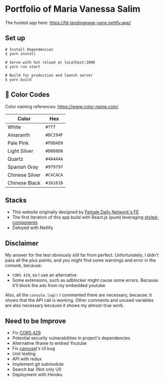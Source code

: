 # Portfolio of Maria Vanessa Salim
The hosted app here: https://fd-landingpage-vane.netlify.app/

## Set up
```
# Install Dependencies
$ yarn install

# Serve with hot reload at localhost:3000
$ yarn run start

# Build for production and launch server
$ yarn build
```

## 🎨 Color Codes
Color naming references: https://www.color-name.com/

| Color             | Hex                                                                |
| ------------------| --------- |
| White             | `#fff` |
| Amaranth          | `#DC294F` |
| Pale Pink         | `#FDDAE0` |
| Light Silver      | `#D8D8D8` |
| Quartz            | `#4A4A4A` |
| Spanish Gray      | `#979797` |
| Chinese Silver    | `#CACACA` |
| Chinese Black     | `#161616` |

## Stacks
- This website originally designed by [Female Daily Network's FE](https://ibb.co/nByzdVt) 
- The first iteration of this app build with React.js (pure) leveraging [styled-components](https://github.com/styled-components/styled-components)
- Deloyed with Netlify

## Disclaimer
My answer for the test obviously still far from perfect. Unfortunately, I didn't pass all the plus points, and you might find some warnings and error in the console, because:
- `CORS 429`, so I use an alternative
- Some extensions, such as adblocker might cause some errors. Because it'll block the ads from my embedded youtube

Also, all the `console.log()` I commented there are necessary, because: it shows that the API call is working. Other comments and unused variables are also necessary because it shows my almost-true work.

## Need to be Improve
- Fix [CORS 429](https://stackoverflow.com/questions/43871637/no-access-control-allow-origin-header-is-present-on-the-requested-resource-whe)
- Potential security vulnerabilities in project's dependencies
- Alternative Iframe to embed Youtube
- Fix [carousel](https://sag1v.github.io/react-elastic-carousel/styling)'s UI bug
- Unit testing
- API with redux
- Implement git submodule
- Search bar (Not only UI)
- Deployment with Heroku
